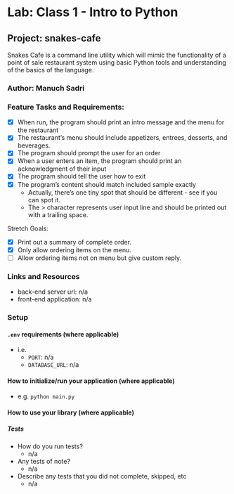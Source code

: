 # Lab: Class 1 - Intro to Python

## Project: snakes-cafe
Snakes Cafe is a command line utility which will mimic the functionality of a point of sale restaurant system using
basic Python tools and understanding of the basics of the language.

### Author: Manuch Sadri

### Feature Tasks and Requirements:
- [X] When run, the program should print an intro message and the menu for the restaurant  
- [X] The restaurant’s menu should include appetizers, entrees, desserts, and beverages.  
- [X] The program should prompt the user for an order  
- [X] When a user enters an item, the program should print an acknowledgment of their input  
- [X] The program should tell the user how to exit  
- [X] The program’s content should match included sample exactly  
    * Actually, there’s one tiny spot that should be different - see if you can spot it.  
    * The > character represents user input line and should be printed out with a trailing space.  

Stretch Goals:  
- [X] Print out a summary of complete order.  
- [X] Only allow ordering items on the menu.  
- [ ] Allow ordering items not on menu but give custom reply.  

### Links and Resources
- back-end server url: n/a
- front-end application: n/a

### Setup

#### `.env` requirements (where applicable)
- i.e.
  - `PORT`: n/a
  - `DATABASE_URL`: n/a

#### How to initialize/run your application (where applicable)
- e.g. `python main.py`

#### How to use your library (where applicable)

##### Tests
- How do you run tests?
  - n/a
- Any tests of note?
  - n/a
- Describe any tests that you did not complete, skipped, etc
  - n/a